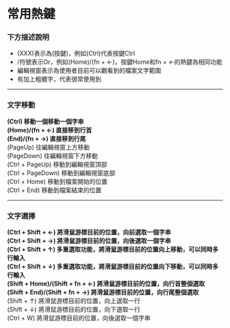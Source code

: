 # 常用熱鍵

### 下方描述說明
* (XXX)表示為(按鍵)，例如(Ctrl)代表按鍵Ctrl<br>
* /符號表示Or，例如(Home)/(fn + ←)，按鍵Home和fn + ←的熱鍵為相同功能<br>
* 編輯視窗表示為使用者目前可以觀看到的檔案文字範圍<br>
* 有加上粗體字，代表很常使用到<br>

---

### 文字移動
**(Ctrl) 移動一個移動一個字串**<br>
**(Home)/(fn + ←) 直接移到行首**<br>
**(End)/(fn + →) 直接移到行尾**<br>
(PageUp) 往編輯視窗上方移動<br>
(PageDown) 往編輯視窗下方移動<br>
(Ctrl + PageUp) 移動到編輯視窗頂部<br>
(Ctrl + PageDown) 移動到編輯視窗底部<br>
(Ctrl + Home) 移動到檔案開始的位置<br>
(Ctrl + End) 移動到檔案結束的位置<br>

---
### 文字選擇
**(Ctrl + Shift + ←) 將滑鼠游標目前的位置，向前選取一個字串**<br>
**(Ctrl + Shift + →) 將滑鼠游標目前的位置，向後選取一個字串**<br>
**(Ctrl + Shift + ↑) 多重選取功能，將滑鼠游標目前的位置向上移動，可以同時多行輸入**<br>
**(Ctrl + Shift + ↓) 多重選取功能，將滑鼠游標目前的位置向下移動，可以同時多行輸入**<br>
**(Shift + Home)/(Shift + fn + ←) 將滑鼠游標目前的位置，向行首整個選取**<br>
**(Shift + End)/(Shift + fn + →) 將滑鼠游標目前的位置，向行尾整個選取**<br>
(Shift + ↑) 將滑鼠游標目前的位置，向上選取一行<br>
(Shift + ↓) 將滑鼠游標目前的位置，向下選取一行<br>
(Ctrl + W) 將滑鼠游標目前的位置，向後選取一個字串<br>